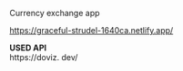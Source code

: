 Currency exchange app


https://graceful-strudel-1640ca.netlify.app/



<strong>USED API</strong><br>
https://doviz. dev/
